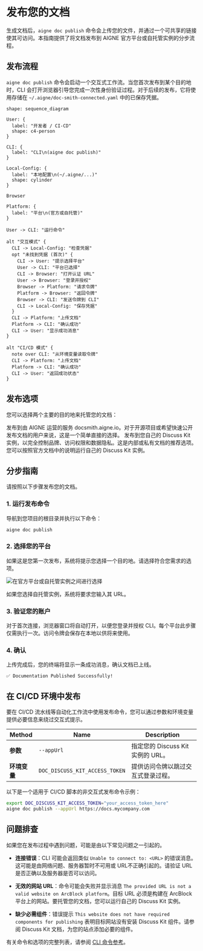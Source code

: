 # 发布您的文档

生成文档后，`aigne doc publish` 命令会上传您的文件，并通过一个可共享的链接使其可访问。本指南提供了将文档发布到 AIGNE 官方平台或自托管实例的分步流程。

## 发布流程

`aigne doc publish` 命令会启动一个交互式工作流。当您首次发布到某个目的地时，CLI 会打开浏览器引导您完成一次性身份验证过程。对于后续的发布，它将使用存储在 `~/.aigne/doc-smith-connected.yaml` 中的已保存凭据。

```d2 发布工作流 icon=lucide:upload-cloud
shape: sequence_diagram

User: {
  label: "开发者 / CI-CD"
  shape: c4-person
}

CLI: {
  label: "CLI\n(aigne doc publish)"
}

Local-Config: {
  label: "本地配置\n(~/.aigne/...)"
  shape: cylinder
}

Browser

Platform: {
  label: "平台\n(官方或自托管)"
}

User -> CLI: "运行命令"

alt "交互模式" {
  CLI -> Local-Config: "检查凭据"
  opt "未找到凭据 (首次)" {
    CLI -> User: "提示选择平台"
    User -> CLI: "平台已选择"
    CLI -> Browser: "打开认证 URL"
    User -> Browser: "登录并授权"
    Browser -> Platform: "请求令牌"
    Platform -> Browser: "返回令牌"
    Browser -> CLI: "发送令牌到 CLI"
    CLI -> Local-Config: "保存凭据"
  }
  CLI -> Platform: "上传文档"
  Platform -> CLI: "确认成功"
  CLI -> User: "显示成功消息"
}

alt "CI/CD 模式" {
  note over CLI: "从环境变量读取令牌"
  CLI -> Platform: "上传文档"
  Platform -> CLI: "确认成功"
  CLI -> User: "返回成功状态"
}
```

## 发布选项

您可以选择两个主要的目的地来托管您的文档：

<x-cards data-columns="2">
  <x-card data-title="官方平台" data-icon="lucide:globe">
    发布到由 AIGNE 运营的服务 docsmith.aigne.io。对于开源项目或希望快速公开发布文档的用户来说，这是一个简单直接的选择。
  </x-card>
  <x-card data-title="自托管实例" data-icon="lucide:server">
    发布到您自己的 Discuss Kit 实例，以完全控制品牌、访问权限和数据隐私。这是内部或私有文档的推荐选项。您可以按照官方文档中的说明运行自己的 Discuss Kit 实例。
  </x-card>
</x-cards>

## 分步指南

请按照以下步骤发布您的文档。

### 1. 运行发布命令

导航到您项目的根目录并执行以下命令：

```bash 终端 icon=lucide:terminal
aigne doc publish
```

### 2. 选择您的平台

如果这是您第一次发布，系统将提示您选择一个目的地。请选择符合您需求的选项。

![在官方平台或自托管实例之间进行选择](https://docsmith.aigne.io/image-bin/uploads/9fd929060b5abe13d0_3cf5eb7aea85aa.png)

如果您选择自托管实例，系统将要求您输入其 URL。

### 3. 验证您的账户

对于首次连接，浏览器窗口将自动打开，以便您登录并授权 CLI。每个平台此步骤仅需执行一次。访问令牌会保存在本地以供将来使用。

### 4. 确认

上传完成后，您的终端将显示一条成功消息，确认文档已上线。

```
✅ Documentation Published Successfully!
```

## 在 CI/CD 环境中发布

要在 CI/CD 流水线等自动化工作流中使用发布命令，您可以通过参数和环境变量提供必要信息来绕过交互式提示。

| Method | Name | Description |
|---|---|---|
| **参数** | `--appUrl` | 指定您的 Discuss Kit 实例的 URL。 |
| **环境变量** | `DOC_DISCUSS_KIT_ACCESS_TOKEN` | 提供访问令牌以跳过交互式登录过程。 |

以下是一个适用于 CI/CD 脚本的非交互式发布命令示例：

```bash CI/CD 示例 icon=lucide:workflow
export DOC_DISCUSS_KIT_ACCESS_TOKEN="your_access_token_here"
aigne doc publish --appUrl https://docs.mycompany.com
```

## 问题排查

如果您在发布过程中遇到问题，可能是由以下常见问题之一引起的。

- **连接错误**：CLI 可能会返回类似 `Unable to connect to: <URL>` 的错误消息。这可能是由网络问题、服务器暂时不可用或 URL不正确引起的。请验证 URL 是否正确以及服务器是否可以访问。

- **无效的网站 URL**：命令可能会失败并显示消息 `The provided URL is not a valid website on ArcBlock platform`。目标 URL 必须是构建在 ArcBlock 平台上的网站。要托管您的文档，您可以运行自己的 Discuss Kit 实例。

- **缺少必需组件**：错误提示 `This website does not have required components for publishing` 表明目标网站没有安装 Discuss Kit 组件。请参阅 Discuss Kit 文档，为您的站点添加必要的组件。

有关命令和选项的完整列表，请参阅 [CLI 命令参考](./cli-reference.md)。
